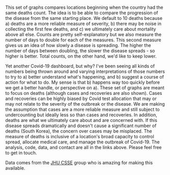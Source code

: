 This set of graphs compares locations beginning when the country had the same deaths count. The idea is to be able to compare the progression of the disease from the same starting place.  We default to 10 deaths because a) deaths are a more reliable measure of severity, b) there may be noise in collecting the first few deaths, and c) we ultimately care about mortality above all else.  Counts are pretty self-explanatory but we also measure the number of days to double for each of the measures.  This second measure gives us an idea of how slowly a disease is spreading.  The higher the number of days between doubling, the slower the disease spreads - so higher is better.  Total counts, on the other hand, we'd like to keep lower.

Yet another Covid-19 dashboard, but why? I've been seeing all kinds of numbers being thrown around and varying interpretations of those numbers to try to a) better understand what's happening, and b) suggest a course of action for what to do.  My sense is that b) happens way too quickly before we get a better handle, or perspective on a).  These set of graphs are meant to focus on deaths (although cases and recoveries are also shown).  Cases and recoveries can be highly biased by Covid test allocation that may or may not relate to the severity of the outbreak or the disease.  We are making the assumption that cases are a more reliable measure and still subject to undercounting but ideally less so than cases and recoveries. In addition, deaths are what we ultimately care about and are concerned with.  If this disease spreads dramatically and doesn't cause a significant number of deaths (South Korea), the concern over cases may be misplaced.  The measure of deaths is inclusive of a location's broad capacity to control spread, allocate medical care, and manage the outbreak of Covid-19.  The analysis, code, data, and contact are all in the links above.  Please feel free to get in touch.

Data comes from the [JHU CSSE](https://coronavirus.jhu.edu/map.html) group who is amazing for making this available.
